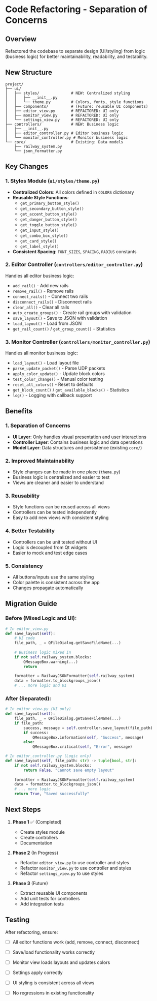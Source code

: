# Code Refactoring - Separation of Concerns

## Overview
Refactored the codebase to separate design (UI/styling) from logic (business logic) for better maintainability, readability, and testability.

## New Structure

```
project/
├── ui/
│   ├── styles/              # NEW: Centralized styling
│   │   ├── __init__.py
│   │   └── theme.py         # Colors, fonts, style functions
│   ├── components/          # (Future: reusable UI components)
│   ├── editor_view.py       # REFACTORED: UI only
│   ├── monitor_view.py      # REFACTORED: UI only
│   └── settings_view.py     # REFACTORED: UI only
├── controllers/             # NEW: Business logic
│   ├── __init__.py
│   ├── editor_controller.py # Editor business logic
│   └── monitor_controller.py # Monitor business logic
└── core/                    # Existing: Data models
    ├── railway_system.py
    └── json_formatter.py
```

## Key Changes

### 1. **Styles Module** (`ui/styles/theme.py`)
- **Centralized Colors**: All colors defined in `COLORS` dictionary
- **Reusable Style Functions**: 
  - `get_primary_button_style()`
  - `get_secondary_button_style()`
  - `get_accent_button_style()`
  - `get_danger_button_style()`
  - `get_toggle_button_style()`
  - `get_input_style()`
  - `get_combo_box_style()`
  - `get_card_style()`
  - `get_label_style()`
- **Consistent Spacing**: `FONT_SIZES`, `SPACING`, `RADIUS` constants

### 2. **Editor Controller** (`controllers/editor_controller.py`)
Handles all editor business logic:
- `add_rail()` - Add new rails
- `remove_rail()` - Remove rails
- `connect_rails()` - Connect two rails
- `disconnect_rails()` - Disconnect rails
- `clear_all()` - Clear all rails
- `auto_create_groups()` - Create rail groups with validation
- `save_layout()` - Save to JSON with validation
- `load_layout()` - Load from JSON
- `get_rail_count()` / `get_group_count()` - Statistics

### 3. **Monitor Controller** (`controllers/monitor_controller.py`)
Handles all monitor business logic:
- `load_layout()` - Load layout file
- `parse_update_packet()` - Parse UDP packets
- `apply_color_update()` - Update block colors
- `test_color_change()` - Manual color testing
- `reset_all_colors()` - Reset to defaults
- `get_block_count()` / `get_available_blocks()` - Statistics
- `log()` - Logging with callback support

## Benefits

### 1. **Separation of Concerns**
- **UI Layer**: Only handles visual presentation and user interactions
- **Controller Layer**: Contains business logic and data operations
- **Model Layer**: Data structures and persistence (existing `core/`)

### 2. **Improved Maintainability**
- Style changes can be made in one place (`theme.py`)
- Business logic is centralized and easier to test
- Views are cleaner and easier to understand

### 3. **Reusability**
- Style functions can be reused across all views
- Controllers can be tested independently
- Easy to add new views with consistent styling

### 4. **Better Testability**
- Controllers can be unit tested without UI
- Logic is decoupled from Qt widgets
- Easier to mock and test edge cases

### 5. **Consistency**
- All buttons/inputs use the same styling
- Color palette is consistent across the app
- Changes propagate automatically

## Migration Guide

### Before (Mixed Logic and UI):
```python
# In editor_view.py
def save_layout(self):
    # UI code
    file_path, _ = QFileDialog.getSaveFileName(...)
    
    # Business logic mixed in
    if not self.railway_system.blocks:
        QMessageBox.warning(...)
        return
    
    formatter = RailwayJSONFormatter(self.railway_system)
    data = formatter.to_blockgroups_json()
    # ... more logic and UI
```

### After (Separated):
```python
# In editor_view.py (UI only)
def save_layout(self):
    file_path, _ = QFileDialog.getSaveFileName(...)
    if file_path:
        success, message = self.controller.save_layout(file_path)
        if success:
            QMessageBox.information(self, "Success", message)
        else:
            QMessageBox.critical(self, "Error", message)

# In editor_controller.py (Logic only)
def save_layout(self, file_path: str) -> tuple[bool, str]:
    if not self.railway_system.blocks:
        return False, "Cannot save empty layout"
    
    formatter = RailwayJSONFormatter(self.railway_system)
    data = formatter.to_blockgroups_json()
    # ... more logic
    return True, "Saved successfully"
```

## Next Steps

1. **Phase 1** ✅ (Completed)
   - Create styles module
   - Create controllers
   - Documentation

2. **Phase 2** (In Progress)
   - Refactor `editor_view.py` to use controller and styles
   - Refactor `monitor_view.py` to use controller and styles
   - Refactor `settings_view.py` to use styles

3. **Phase 3** (Future)
   - Extract reusable UI components
   - Add unit tests for controllers
   - Add integration tests

## Testing

After refactoring, ensure:
- [ ] All editor functions work (add, remove, connect, disconnect)
- [ ] Save/load functionality works correctly
- [ ] Monitor view loads layouts and updates colors
- [ ] Settings apply correctly
- [ ] UI styling is consistent across all views
- [ ] No regressions in existing functionality

